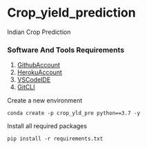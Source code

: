# Crop_yield_prediction
Indian Crop Prediction

### Software And Tools Requirements
1. [GithubAccount](https://github.com)
2. [HerokuAccount](https://heroku.com)
3. [VSCodeIDE](https://code.visualstudio.com/)
4. [GitCLI](https://git-scm.com/book/en/v2/Getting-Started-The-Command-Line)

Create a new environment
```
conda create -p crop_yld_pre python==3.7 -y
```

Install all required packages
```
pip install -r requirements.txt
```

